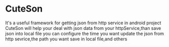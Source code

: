 # CuteSon
It's a useful framework for getting json from http service in android project
CuteSon will help your deal with json data from your httpService,than save json into local file
you can configure the time you want update the json from http sevrice,the path you want save in local file,and others
